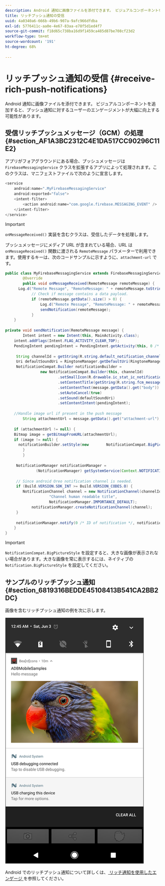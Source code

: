 ```yaml
---
description: Android 通知に画像ファイルを添付できます。 ビジュアルコンポーネントを追加すると、プッシュ通知に対するユーザーのエンゲージメントが大幅に向上する可能性があります。
title: リッチプッシュ通知の受信
uuid: 4a0340a6-666b-49b6-907a-9afc966dfdba
exl-id: 5776411c-aa0e-4e67-83aa-e78f5d1ed4f7
source-git-commit: f18d65c738ba16d9f1459ca485d87be708cf23d2
workflow-type: tm+mt
source-wordcount: '191'
ht-degree: 68%

---
```


# リッチプッシュ通知の受信 {#receive-rich-push-notifications}

Android 通知に画像ファイルを添付できます。 ビジュアルコンポーネントを追加すると、プッシュ通知に対するユーザーのエンゲージメントが大幅に向上する可能性があります。

## 受信リッチプッシュメッセージ（GCM）の処理 {#section_AF1A3BC2312C4E1DA517CC90296C11E2}

アプリがフォアグラウンドにある場合、プッシュメッセージは `FirebaseMessagingService` クラスを拡張するアプリによって処理されます。このクラスは、マニフェストファイルで次のように宣言します。

```java
<service
    android:name=".MyFirebaseMessagingService"
    android:exported="false">
    <intent-filter>
        <action android:name="com.google.firebase.MESSAGING_EVENT" />
    </intent-filter>
</service>
```

>[!IMPORTANT]
>
>`onMessageReceived()` 実装を含むクラスは、受信したデータを処理します。

プッシュメッセージにメディア URL が含まれている場合、URL は `onMessageReceived()` 関数に渡される `RemoteMessage` パラメーターで利用できます。使用するキーは、次のコードサンプルに示すように、`attachment-url` です。

```java
public class MyFirebaseMessagingService extends FirebaseMessagingService {
        @Override
        public void onMessageReceived(RemoteMessage remoteMessage) {
      Log.d("Remote Message", "RemoteMessage: " + remoteMessage.toString());
            // Check if message contains a data payload.
            if (remoteMessage.getData().size() > 0) {
                Log.d("Remote Message", "RemoteMessage: " + remoteMessage.getData());
                sendNotification(remoteMessage);
            }
    }
 
private void sendNotification(RemoteMessage message) {
        Intent intent = new Intent(this, MainActivity.class);
    intent.addFlags(Intent.FLAG_ACTIVITY_CLEAR_TOP);
    PendingIntent pendingIntent = PendingIntent.getActivity(this, 0 /* Request code */, intent, PendingIntent.FLAG_ONE_SHOT);

     String channelId = getString(R.string.default_notification_channel_id);
     Uri defaultSoundUri = RingtoneManager.getDefaultUri(RingtoneManager.TYPE_NOTIFICATION);
     NotificationCompat.Builder notificationBuilder =
                new NotificationCompat.Builder(this, channelId)
                        .setSmallIcon(R.drawable.ic_stat_ic_notification)
                        .setContentTitle(getString(R.string.fcm_message))
                        .setContentText(message.getData().get("body"))
                        .setAutoCancel(true)
                        .setSound(defaultSoundUri)
                        .setContentIntent(pendingIntent);
  
    //Handle image url if present in the push message 
        String attachmentUrl = message.getData().get("attachment-url");
  
    if (attachmentUrl != null) { 
    Bitmap image = getBitmapFromURL(attachmentUrl); 
    if (image != null) { 
      notificationBuilder.setStyle(new        NotificationCompat.BigPictureStyle().bigPicture(image)); 
        } 
        } 

     NotificationManager notificationManager =
              (NotificationManager) getSystemService(Context.NOTIFICATION_SERVICE);

     // Since android Oreo notification channel is needed.
     if (Build.VERSION.SDK_INT >= Build.VERSION_CODES.O) {
        NotificationChannel channel = new NotificationChannel(channelId,
                    "Channel human readable title",
                    NotificationManager.IMPORTANCE_DEFAULT);
            notificationManager.createNotificationChannel(channel);
     }

     notificationManager.notify(0 /* ID of notification */, notificationBuilder.build());
    }
}
```

>[!IMPORTANT]
>
>`NotificationCompat.BigPictureStyle` を設定すると、大きな画像が表示されない場合があります。大きな画像を常に表示するには、ネイティブの `Notification.BigPictureStyle` を設定してください。

## サンプルのリッチプッシュ通知 {#section_6819316BEDDE45108413B541CA2BB2DC}

画像を含むリッチプッシュ通知の例を次に示します。

![](assets/rich-push-notification_example.png)

Android でのリッチプッシュ通知について詳しくは、[ リッチ通知を使用したエンゲージ ](https://developer.android.com/distribute/best-practices/engage/rich-notifications.html) を参照してください。
